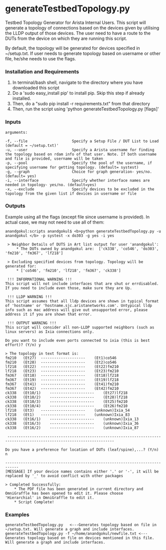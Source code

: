 # generateTestbedTopology.py

Testbed Topology Generator for Arista Internal Users. 
This script will generate a topology of connections based on the devices given by utilising the LLDP output of those devices. The user need to have a route to the DUTs from the device on which they are running this script.

By default, the topology will be generated for devices specified in ~/setup.txt. If user needs to generate topology based on username or other file, he/she needs to use the flags.

### Installation and Requirements

1. In terminal/bash shell, navigate to the directory where you have downloaded this script
2. Do a 'sudo easy_install pip' to install pip. Skip this step if already installed.
2. Then, do a "sudo pip install -r requirements.txt" from that directory
3. Then, run the script using 'python generateTestbedTopology.py [flags]'

### Inputs

```
arguments:

-f, --file                    Specify a Setup File / DUT List to Load (default = ~/setup.txt)'
-u, --user                    Specify a Arista username for finding the topology based on rdam info of that user. Note. If both username and file is provided, username will be taken
-p, --pool                    Specify the pool of the username, if specifying username for getting topology. (default= systest)
-g, --graph                   Choice for graph generation- yes/no. (default= yes)
-i, --interface               Specify whether interface names are needed in topology- yes/no. (default=yes)
-x, --exclude                 Specify devices to be excluded in the topology from the given list if devices in username or file
```

### Outputs

Example using all the flags (except file since username is provided). In actual case, we may not need to use all of them:

```
anandgokul:scripts anandgokul$ <b>python generateTestbedTopology.py -u anandgokul </b> -p systest -x do303 -g yes -i yes

 > Neighbor Details of DUTS in Art list output for user 'anandgokul':
	 * The DUTs owned by anandgokul are:  ['ck338', 'co546', 'do303', 'fm210', 'fm367', 'lf218']

 > Excluding specified devices from topology. Topology will be generated for:
	 * ['co546', 'fm210', 'lf218', 'fm367', 'ck338']

 !!! INFORMATIONAL WARNING !!!
This script will not include interfaces that are shut or errdisabled. If you need to include even those, make sure they are Up.

 !!! LLDP WARNING !!!
This script assumes that all lldp devices are shown in typical format of 'hostname' or 'hostname.sjc.aristanetworks.com'. Untypical lldp info such as mac address will give out unsupported error, please address it if you are shown that error.

 !!! OUTPUT WARNING !!!
This script will consider all non-LLDP supported neighbors (such as linux servers) as Ixia connections only.

Do you want to include even ports connected to ixia (this is best effort)? (Y/n) y

> The topology in text format is:
fm210	(Et27)	--------------------	(Et1)co546
fm210	(Et28)	--------------------	(Et2)co546
lf218	(Et22)	--------------------	(Et22)fm210
lf218	(Et23)	--------------------	(Et23)fm210
fm367	(Et18)	--------------------	(Et18)lf218
fm367	(Et19)	--------------------	(Et19)lf218
fm367	(Et41)	--------------------	(Et41)fm210
fm367	(Et42)	--------------------	(Et42)fm210
ck338	(Et10/1)	--------------------	(Et27)lf218
ck338	(Et10/2)	--------------------	(Et28)lf218
ck338	(Et10/3)	--------------------	(Et25)fm210
ck338	(Et10/4)	--------------------	(Et26)fm210
lf218	(Et3)	--------------------	(unknown)Ixia_54
lf218	(Et1)	--------------------	(unknown)Ixia_83
ck338	(Et16/1)	--------------------	(unknown)Ixia_13
ck338	(Et16/3)	--------------------	(unknown)Ixia_36
ck338	(Et16/2)	--------------------	(unknown)Ixia_87

 ----------------------------------------------------------------------------------------------------------------------

Do you have a preference for location of DUTs (leaf/spine),...? (Y/n) n

----------------------------------------------------------------------------
[MESSAGE] If your device names contains either '.' or '-', it will be replaced by '_' to avoid conflict with other packages

> Completed Successfully:
	* The PDF file has been generated in current directory and OmniGraffle has been opened to edit it. Please choose 	   'Hierarchial' in OmniGraffle to edit it.
	* Script Complete!
```

### Examples
```
generateTestbedTopology.py   <---Generates topology based on file in ~/setup.txt. Will generate a graph and include interfaces.
generateTestbedTopology.py -f ~/home/anandgokul/newfile.txt <---Generates topology based on file on devices mentioned in this file. Will generate a graph and include interfaces.

```

